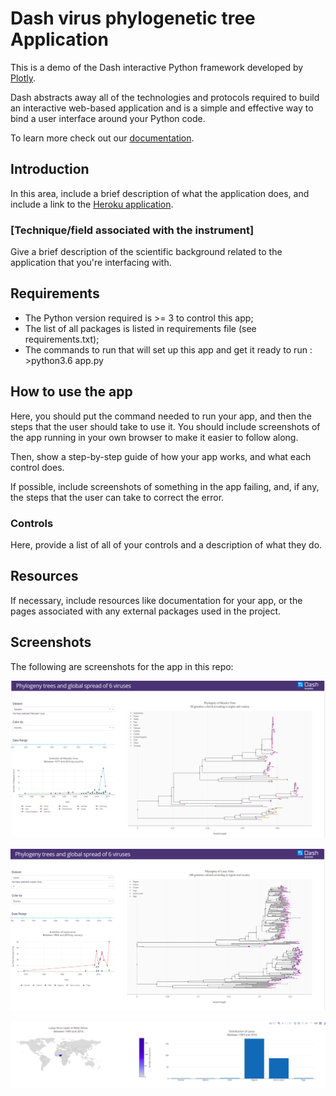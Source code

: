 # Dash virus phylogenetic tree Application

This is a demo of the Dash interactive Python framework developed by [Plotly](https://plot.ly/).

Dash abstracts away all of the technologies and protocols required to build an interactive web-based application and is a simple and effective way to bind a user interface around your Python code.

To learn more check out our [documentation](https://plot.ly/dash).

## Introduction
In this area, include a brief description of what the application does, and include a link to the [Heroku application](https://dash-app-phylogenetic.herokuapp.com/).

### [Technique/field associated with the instrument]
Give a brief description of the scientific background related to the application that you're interfacing with.

## Requirements
- The Python version required is >= 3 to control this app;
- The list of all packages is listed in requirements file (see requirements.txt);
- The commands to run that will set up this app and get it ready to run : >python3.6 app.py

## How to use the app
Here, you should put the command needed to run your app, and then the steps that the user should take to use it. You should include screenshots of the app running in your own browser to make it easier to follow along.

Then, show a step-by-step guide of how your app works, and what each control does.

If possible, include screenshots of something in the app failing, and, if any, the steps that the user can take to correct the error.

### Controls
Here, provide a list of all of your controls and a description of what they do.


## Resources
If necessary, include resources like documentation for your app, or the pages associated with any external packages used in the project.

## Screenshots
The following are screenshots for the app in this repo:

![Screenshot1](images/Screenshot1.png)

![Screenshot2](images/Screenshot2.png)

![Screenshot3](images/Screenshot3.png)

